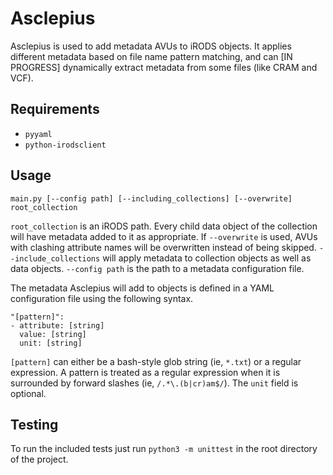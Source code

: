 # Asclepius

Asclepius is used to add metadata AVUs to iRODS objects. It applies different metadata based on file name pattern matching, and can [IN PROGRESS] dynamically extract metadata from some files (like CRAM and VCF).

## Requirements

- `pyyaml`
- `python-irodsclient`

## Usage

`main.py [--config path] [--including_collections] [--overwrite] root_collection`

`root_collection` is an iRODS path. Every child data object of the collection will have metadata added to it as appropriate.
If `--overwrite` is used, AVUs with clashing attribute names will be overwritten instead of being skipped.
`--include_collections` will apply metadata to collection objects as well as data objects.
`--config path` is the path to a metadata configuration file.

The metadata Asclepius will add to objects is defined in a YAML configuration file using the following syntax.

```
"[pattern]":
- attribute: [string]
  value: [string]
  unit: [string]
```

`[pattern]` can either be a bash-style glob string (ie, `*.txt`) or a regular expression. A pattern is treated as a regular expression when it is surrounded by forward slashes (ie, `/.*\.(b|cr)am$/`).
The `unit` field is optional.

## Testing

To run the included tests just run `python3 -m unittest` in the root directory of the project.
